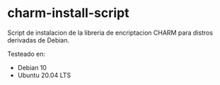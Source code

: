 # charm-install-script

Script de instalacion de la libreria de encriptacion CHARM para distros derivadas de Debian. 

Testeado en:

- Debian 10
- Ubuntu 20.04 LTS
